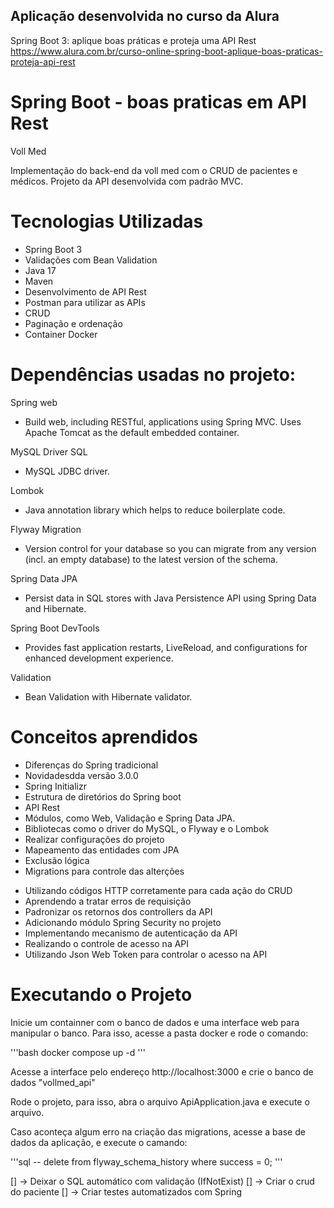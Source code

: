 ## Aplicação desenvolvida no curso da Alura

Spring Boot 3:
aplique boas práticas e proteja uma API Rest
https://www.alura.com.br/curso-online-spring-boot-aplique-boas-praticas-proteja-api-rest

# Spring Boot - boas praticas em API Rest

Voll Med

Implementação do back-end da voll med com o CRUD de pacientes e médicos.
Projeto da API desenvolvida com padrão MVC.

# Tecnologias Utilizadas

* Spring Boot 3 
* Validações com Bean Validation
* Java 17
* Maven
* Desenvolvimento de API Rest
* Postman para utilizar as APIs
* CRUD
* Paginação e ordenação
* Container Docker


# Dependências usadas no projeto:

Spring web 

- Build web, including RESTful, applications using Spring MVC. Uses Apache Tomcat as the default embedded container.

MySQL Driver SQL

- MySQL JDBC driver.

Lombok

- Java annotation library which helps to reduce boilerplate code.

Flyway Migration

- Version control for your database so you can migrate from any version (incl. an empty database) to the latest version of the schema.

Spring Data JPA

- Persist data in SQL stores with Java Persistence API using Spring Data and Hibernate.

Spring Boot DevTools

- Provides fast application restarts, LiveReload, and configurations for enhanced development experience.

Validation 

- Bean Validation with Hibernate validator.


# Conceitos aprendidos 

- Diferenças do Spring tradicional
- Novidadesdda versão 3.0.0
- Spring Initializr
- Estrutura de diretórios do Spring boot
- API Rest
- Módulos, como Web, Validação e Spring Data JPA.
- Bibliotecas como o driver do MySQL, o Flyway e o Lombok
- Realizar configurações do projeto
- Mapeamento das entidades com JPA
- Exclusão lógica
- Migrations para controle das alterções
* Utilizando códigos HTTP corretamente para cada ação do CRUD
* Aprendendo a tratar erros de requisição
* Padronizar os retornos dos controllers da API
* Adicionando módulo Spring Security no projeto
* Implementando mecanismo de autenticação da API
* Realizando o controle de acesso na API
* Utilizando Json Web Token para controlar o acesso na API


# Executando o Projeto

Inicie um containner com o banco de dados e uma interface web para manipular o banco.
Para isso, acesse a pasta docker e rode o comando:

'''bash
docker compose up -d
'''

Acesse a interface pelo endereço http://localhost:3000
e crie o banco de dados "vollmed_api"

Rode o projeto, para isso, abra o arquivo ApiApplication.java e execute o arquivo.

Caso aconteça algum erro na criação das migrations, acesse a base de dados da aplicação,
e execute o camando:

'''sql
-- delete from flyway_schema_history where success = 0;
'''

[] -> Deixar o SQL automático com validação (IfNotExist)
[] -> Criar o crud do paciente
[] -> Criar testes automatizados com Spring

<!-- 
Bean
DTO
Interfaces Repository JpaRepository
 -->

 <!--
 Cada ação do CRUD utilizar o seu método HTTP corretamente.

 Tratamento do retorno da API nas requisições
    Retornar o código correte, dependendo da solicitação.
    Não devemos sempre retorna o método 200.
    Excuir -> Códgio 204 (Requisição processada e sem conteúdo)

    Quando criamos algo, retornamos o código 201.        
    Código 201 - Requisição processada e novo recurso criado.
        Porém o mesmo possui algumas regras.
        devolver no corpo da resposta os dados do novo recurso
        registrado.
        Devolver também um cabeçalho do protocolo HTTP (Location)    
        
    
Não podemos passar uma entidade JPA como retorno e como parametro recebido.
Não é recomendado devolver e receber entidades JPA no controller.
 -->



<!-- LINKS PESQUISADOS

https://johnfercher.medium.com/mysql-docker-7ff6d50d6cf1 (MySQL + Docker)
https://stackoverflow.com/questions/43322033/create-database-on-docker-compose-startup (Create database on docker-compose startup)
 -->

<!-- SITES AUXILIARES

https://www.4devs.com.br/
https://www.lastpass.com/pt/features/password-generator#generatorTool
-->